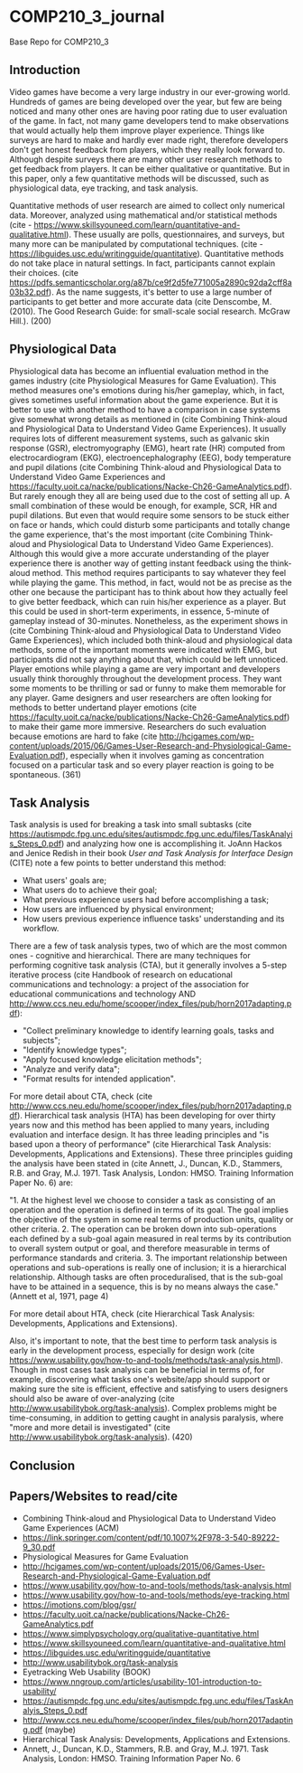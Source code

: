 # COMP210_3_journal
Base Repo for COMP210_3


## Introduction
Video games have become a very large industry in our ever-growing world. Hundreds of games are being developed over the year, but few are being noticed and many other ones are having poor rating due to user evaluation of the game. In fact, not many game developers tend to make observations that would actually help them improve player experience. Things like surveys are hard to make and hardly ever made right, therefore developers don't get honest feedback from players, which they really look forward to. Although despite surveys there are many other user research methods to get feedback from players. It can be either qualitative or quantitative. But in this paper, only a few quantitative methods will be discussed, such as physiological data, eye tracking, and task analysis.

Quantitative methods of user research are aimed to collect only numerical data. Moreover, analyzed using mathematical and/or statistical methods (cite - https://www.skillsyouneed.com/learn/quantitative-and-qualitative.html). These usually are polls, questionnaires, and surveys, but many more can be manipulated by computational techniques. (cite - https://libguides.usc.edu/writingguide/quantitative). Quantitative methods do not take place in natural settings. In fact, participants cannot explain their choices. (cite https://pdfs.semanticscholar.org/a87b/ce9f2d5fe771005a2890c92da2cff8a03b32.pdf). As the name suggests, it's better to use a large number of participants to get better and more accurate data (cite Denscombe, M. (2010). The Good Research Guide: for small-scale social research. McGraw Hill.). (200)


## Physiological Data
Physiological data has become an influential evaluation method in the games industry (cite Physiological Measures for Game Evaluation). This method measures one's emotions during his/her gameplay, which, in fact, gives sometimes useful information about the game experience. But it is better to use with another method to have a comparison in case systems give somewhat wrong details as mentioned in (cite Combining Think-aloud and Physiological Data to Understand Video Game Experiences).
It usually requires lots of different measurement systems, such as galvanic skin response (GSR), 
electromyography (EMG), heart rate (HR) computed from electrocardiogram (EKG), electroencephalography (EEG), body temperature 
and pupil dilations (cite Combining Think-aloud and Physiological Data to Understand Video Game Experiences and https://faculty.uoit.ca/nacke/publications/Nacke-Ch26-GameAnalytics.pdf). 
But rarely enough they all are being used due to the cost of setting all up. A small combination of these would be enough, 
for example, SCR, HR and pupil dilations. But even that would require some sensors to be stuck either on face or hands, 
which could disturb some participants and totally change the game experience, that's the most important (cite Combining Think-aloud and Physiological Data to Understand Video Game Experiences).
Although this would give a more accurate understanding of the player experience there is another way of getting instant feedback using the think-aloud method. This method requires participants to say whatever they feel while playing the game. This method, in fact, would not be as precise as the other one because the participant has to think about how they actually feel to give better feedback, which can ruin his/her experience as a player. But this could be used in short-term experiments, in essence, 5-minute of gameplay instead of 30-minutes. Nonetheless, as the experiment shows in (cite Combining Think-aloud and Physiological Data to Understand Video Game Experiences), which included both think-aloud and physiological data methods, some of the important moments were indicated with EMG, but participants did not say anything about that, which could be left unnoticed.
Player emotions while playing a game are very important and developers usually think thoroughly throughout the development process.
They want some moments to be thrilling or sad or funny to make them memorable for any player. Game designers and user researchers are often looking for methods to better undertand player emotions (cite https://faculty.uoit.ca/nacke/publications/Nacke-Ch26-GameAnalytics.pdf) to make their game more immersive. Researchers do such evaluation because emotions are hard to fake (cite http://hcigames.com/wp-content/uploads/2015/06/Games-User-Research-and-Physiological-Game-Evaluation.pdf), especially when it involves gaming as concentration focused on a particular task and so every player reaction is going to be spontaneous. (361)

## Task Analysis
Task analysis is used for breaking a task into small subtasks (cite https://autismpdc.fpg.unc.edu/sites/autismpdc.fpg.unc.edu/files/TaskAnalyis_Steps_0.pdf) and analyzing how one is accomplishing it. JoAnn Hackos and Jenice Redish in their book *User and Task Analysis for Interface Design* (CITE) note a few points to better understand this method:

* What users' goals are;
* What users do to achieve their goal;
* What previous experience users had before accomplishing a task;
* How users are influenced by physical environment;
* How users previous experience influence tasks' understanding and its workflow.

There are a few of task analysis types, two of which are the most common ones - cognitive and hierarchical. There are many techniques for performing cognitive task analysis (CTA), but it generally involves a 5-step iterative process (cite Handbook of research on educational communications and technology: a project of the association for educational communications and technology AND http://www.ccs.neu.edu/home/scooper/index_files/pub/horn2017adapting.pdf):

* "Collect preliminary knowledge to identify learning goals, tasks and subjects";
* "Identify knowledge types";
* "Apply focused knowledge elicitation methods";
* "Analyze and verify data";
* "Format results for intended application".

For more detail about CTA, check (cite http://www.ccs.neu.edu/home/scooper/index_files/pub/horn2017adapting.pdf). Hierarchical task analysis (HTA) has been developing for over thirty years now and this method has been applied to many years, including evaluation and interface design. It has three leading principles and "is based upon a theory of performance" (cite Hierarchical Task Analysis: Developments, Applications and Extensions). These three principles guiding the analysis have been stated in (cite Annett, J., Duncan, K.D., Stammers, R.B. and Gray, M.J. 1971. Task Analysis, London: HMSO. Training Information Paper No. 6) are:

"1. At the highest level we choose to consider a task as consisting of an operation and the operation is defined in terms of its goal. The goal implies the objective of the system in some real terms of production units, quality or other criteria.
2. The operation can be broken down into sub-operations each defined by a sub-goal again measured in real terms by its contribution to overall system output or goal, and therefore measurable in terms of performance standards and criteria.
3. The important relationship between operations and sub-operations is really one of inclusion; it is a hierarchical relationship. Although tasks are often proceduralised, that is the sub-goal have to be attained in a sequence, this is by no means always the case." (Annett et al, 1971, page 4)

For more detail about HTA, check (cite Hierarchical Task Analysis: Developments, Applications and Extensions).

Also, it's important to note, that the best time to perform task analysis is early in the development process, especially for design work (cite https://www.usability.gov/how-to-and-tools/methods/task-analysis.html). Though in most cases task analysis can be beneficial in terms of, for example, discovering what tasks one's website/app should support or making sure the site is efficient, effective and satisfying to users designers should also be aware of over-analyzing (cite http://www.usabilitybok.org/task-analysis). Complex problems might be time-consuming, in addition to getting caught in analysis paralysis, where "more and more detail is investigated" (cite http://www.usabilitybok.org/task-analysis). (420)

## Conclusion


## Papers/Websites to read/cite
* Combining Think-aloud and Physiological Data to Understand Video Game Experiences (ACM)
* https://link.springer.com/content/pdf/10.1007%2F978-3-540-89222-9_30.pdf
* Physiological Measures for Game Evaluation
* http://hcigames.com/wp-content/uploads/2015/06/Games-User-Research-and-Physiological-Game-Evaluation.pdf
* https://www.usability.gov/how-to-and-tools/methods/task-analysis.html
* https://www.usability.gov/how-to-and-tools/methods/eye-tracking.html
* https://imotions.com/blog/gsr/
* https://faculty.uoit.ca/nacke/publications/Nacke-Ch26-GameAnalytics.pdf
* https://www.simplypsychology.org/qualitative-quantitative.html
* https://www.skillsyouneed.com/learn/quantitative-and-qualitative.html
* https://libguides.usc.edu/writingguide/quantitative
* http://www.usabilitybok.org/task-analysis
* Eyetracking Web Usability (BOOK)
* https://www.nngroup.com/articles/usability-101-introduction-to-usability/
* https://autismpdc.fpg.unc.edu/sites/autismpdc.fpg.unc.edu/files/TaskAnalyis_Steps_0.pdf
* http://www.ccs.neu.edu/home/scooper/index_files/pub/horn2017adapting.pdf (maybe)
* Hierarchical Task Analysis: Developments, Applications and Extensions.
* Annett, J., Duncan, K.D., Stammers, R.B. and Gray, M.J. 1971. Task Analysis, London: HMSO. Training Information Paper No. 6
